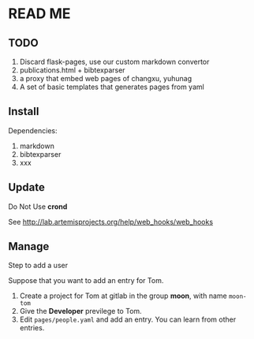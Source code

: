 # READ ME

## TODO

1. Discard flask-pages, use our custom markdown convertor
2. publications.html + bibtexparser
3. a proxy that embed web pages of changxu, yuhunag
4. A set of basic templates that generates pages from yaml 

## Install

Dependencies:

1. markdown
2. bibtexparser
3. xxx

## Update

Do Not Use **crond**

See http://lab.artemisprojects.org/help/web_hooks/web_hooks

## Manage

Step to add a user

Suppose that you want to add an entry for Tom.

1. Create a project for Tom at gitlab in the group **moon**, with name `moon-tom`
2. Give the **Developer** previlege to Tom.
3. Edit `pages/people.yaml` and add an entry. You can learn from other entries.


